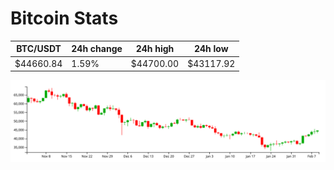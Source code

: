 # Bitcoin Stats

BTC/USDT|24h change|24h high|24h low|
|---|---|---|---|
|$44660.84|1.59%|$44700.00|$43117.92|

<img src="./chart.svg">
